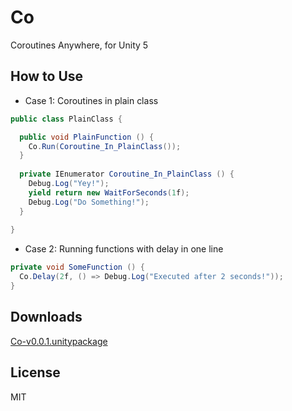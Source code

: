 # Co
Coroutines Anywhere, for Unity 5

## How to Use
- Case 1: Coroutines in plain class
```csharp
public class PlainClass {

  public void PlainFunction () {
    Co.Run(Coroutine_In_PlainClass());
  }
  
  private IEnumerator Coroutine_In_PlainClass () {
    Debug.Log("Yey!");
    yield return new WaitForSeconds(1f);
    Debug.Log("Do Something!");
  }
  
}
```

- Case 2: Running functions with delay in one line
```csharp
private void SomeFunction () {
  Co.Delay(2f, () => Debug.Log("Executed after 2 seconds!"));
}
```

## Downloads
[Co-v0.0.1.unitypackage](https://github.com/appetizermonster/Unity3D-Co/raw/master/Co-v0.0.1.unitypackage)

## License
MIT